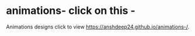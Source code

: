 # animations- click on this - 
Animations designs 
click to view
 https://anshdeep24.github.io/animations-/.
